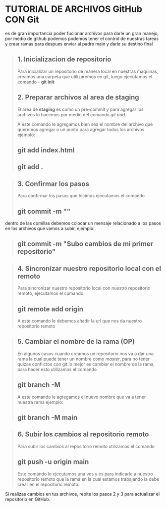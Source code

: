 # TUTORIAL DE ARCHIVOS GitHub CON Git
es de gran importancia poder fucionar archivos para darle un gran manejo, por medio de github podemos podemos tener el control de nuestras tareas y crear ramas para despues enviar al padre main y darle su destino final
 

> ## 1. Inicializacion de repositorio 
>
> Para inicializar un repositorio de manera local en nuestras maquinas, creamos una carpeta que utilizaremos en git, luego ejecutamos el comando - **git init**
>
> 
> ## 2. Preparar archivos al area de staging
>
> El area de **staging** es como un pre-commit y para agregar los archivos lo hacemos por medio del comando *git add*.
>
> A este comando le agregamos bien sea el nombre del archivo que queremos agregar o un punto para agregar todos los archivos ejemplo:
>
> ## git add index.html
>
> ## git add . 

> ## 3. Confirmar los pasos
>
> Para confirmar los pasos que hicimos ejecutamos el comando 
>
> ## git commit -m ""
dentro de las comillas debemos colocar un mensaje relacionado a los pasos en los archivos que vamos a subir, ejemplo:
>
> ## git commit -m "Subo cambios de mi primer repositorio"

>## 4. Sincronizar nuestro repositorio local con el remoto 
>
> Para sincronizar nuestro repositorio local con nuestro repositorio remoto, ejecutamos el comando 
>
> ## git remote add origin
>
> A este comando le debemos añadir la url que nos da nuestro repositorio remoto

>## 5. Cambiar el nombre de la rama (OP)
>
>En algunos casos cuando creamos un repositorio nos va a dar una rama la cual puede tener un nombre como *master*, para no tener quizas conflictos con git lo mejor es cambiar el nombre de la rama, para hacer esto utilizamos el comando 
>
> ## git branch -M
>
> A este comando le agregamos el nuevo nombre que va a tener nuestra rama ejemplo:
>
> ## git branch -M main

>## 6. Subir los cambios al repositorio remoto 
>
> Para subir los cambios al repositorio remoto utilizamos el comando
>
> ## git push -u origin main
>
> Este comando lo ejecutamos una ves y es para indicarle a nuestro repositorio remoto que la rama en la cual estamos trabajando la debe crear en el repositorio remoto.

Si realizas cambios en tus archivos, repite los pasos 2 y 3 para actualizar el repositorio en GitHub.